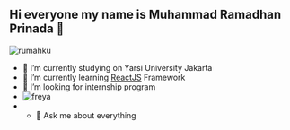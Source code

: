 ## Hi everyone my name is Muhammad Ramadhan Prinada 👋

![rumahku](/img/illustration-anime-city.jpg)

<!--
**ramadhanprinadaa/ramadhanprinadaa** is a ✨ _special_ ✨ repository because its `README.md` (this file) appears on your GitHub profile.

Here are some ideas to get you started:

- 🔭 I’m currently working on ...
- 🌱 I’m currently learning ...
- 👯 I’m looking to collaborate on ...
- 🤔 I’m looking for help with ...
- 💬 Ask me about ...
- 📫 How to reach me: ...
- 😄 Pronouns: ...
- ⚡ Fun fact: ...
-->

- 🔭 I’m currently studying on Yarsi University Jakarta
- 🌱 I’m currently learning [ReactJS](https://react.dev/) Framework
- 👯 I’m looking for internship program
- ![freya](/gif/tenor.gif)
- - 💬 Ask me about everything

